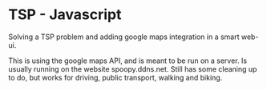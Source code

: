 # TSP - Javascript
 Solving a TSP problem and adding google maps integration in a smart web-ui.

 This is using the google maps API, and is meant to be run on a server. Is usually running on the website spoopy.ddns.net. Still has some cleaning up to do, but works for driving, public transport, walking and biking.